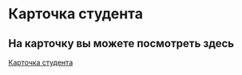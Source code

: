 # Карточка студента
## На карточку вы можете посмотреть здесь
 [Карточка студента](https://olegotb.github.io/StudentCard/)
